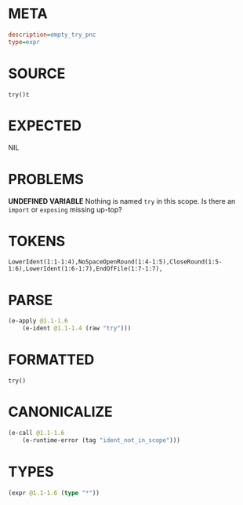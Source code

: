 # META
~~~ini
description=empty_try_pnc
type=expr
~~~
# SOURCE
~~~roc
try()t
~~~
# EXPECTED
NIL
# PROBLEMS
**UNDEFINED VARIABLE**
Nothing is named `try` in this scope.
Is there an `import` or `exposing` missing up-top?

# TOKENS
~~~zig
LowerIdent(1:1-1:4),NoSpaceOpenRound(1:4-1:5),CloseRound(1:5-1:6),LowerIdent(1:6-1:7),EndOfFile(1:7-1:7),
~~~
# PARSE
~~~clojure
(e-apply @1.1-1.6
	(e-ident @1.1-1.4 (raw "try")))
~~~
# FORMATTED
~~~roc
try()
~~~
# CANONICALIZE
~~~clojure
(e-call @1.1-1.6
	(e-runtime-error (tag "ident_not_in_scope")))
~~~
# TYPES
~~~clojure
(expr @1.1-1.6 (type "*"))
~~~
